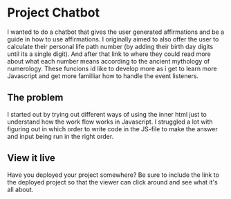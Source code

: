 # Project Chatbot

I wanted to do a chatbot that gives the user generated affirmations and be a guide in how to use affirmations. I originally aimed to also offer the user to calculate their personal life path number (by adding their birth day digits until its a single digit). And after that link to where they could read more about what each number means according to the ancient mythology of numerology. These funcions id like to develop more as i get to learn more Javascript and get more familliar how to handle the event listeners.

## The problem

I started out by trying out different ways of using the inner html just to understand how the work flow works in Javascript. I struggled a lot with figuring out in which order to write code in the JS-file to make the answer and input being run in the right order.

## View it live

Have you deployed your project somewhere? Be sure to include the link to the deployed project so that the viewer can click around and see what it's all about.
